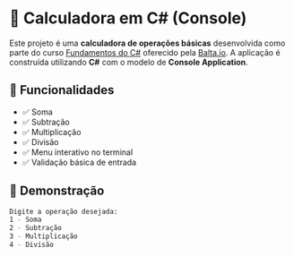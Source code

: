 # 🧮 Calculadora em C# (Console)

Este projeto é uma **calculadora de operações básicas** desenvolvida como parte do curso [Fundamentos do C#](https://balta.io/cursos/fundamentos-csharp) oferecido pela [Balta.io](https://balta.io/). A aplicação é construída utilizando **C#** com o modelo de **Console Application**.

## 🚀 Funcionalidades

- ✅ Soma
- ✅ Subtração
- ✅ Multiplicação
- ✅ Divisão
- ✅ Menu interativo no terminal
- ✅ Validação básica de entrada

## 📸 Demonstração

```bash
Digite a operação desejada:
1 - Soma
2 - Subtração
3 - Multiplicação
4 - Divisão
